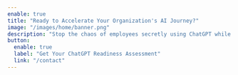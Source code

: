 ```yaml
---
enable: true
title: "Ready to Accelerate Your Organization's AI Journey?"
image: "/images/home/banner.png"
description: "Stop the chaos of employees secretly using ChatGPT while your official AI tools sit unused. Get everyone aligned on ChatGPT with proper training, governance, and ongoing support."
button:
  enable: true
  label: "Get Your ChatGPT Readiness Assessment"
  link: "/contact"
---
```


